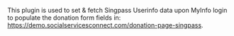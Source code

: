 This plugin is used to set & fetch Singpass Userinfo data upon MyInfo login to populate the donation form fields in: https://demo.socialservicesconnect.com/donation-page-singpass.
